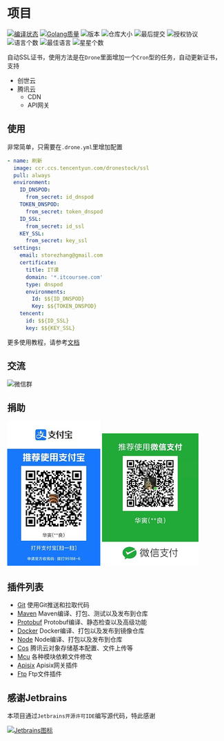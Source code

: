 # 项目
[![编译状态](https://github.ruijc.com:20443/api/badges/dronestock/ssl/status.svg)](https://github.ruijc.com:20443/dronestock/ssl)
[![Golang质量](https://goreportcard.com/badge/github.com/dronestock/ssl)](https://goreportcard.com/report/github.com/dronestock/ssl)
![版本](https://img.shields.io/github/go-mod/go-version/dronestock/ssl)
![仓库大小](https://img.shields.io/github/repo-size/dronestock/ssl)
![最后提交](https://img.shields.io/github/last-commit/dronestock/ssl)
![授权协议](https://img.shields.io/github/license/dronestock/ssl)
![语言个数](https://img.shields.io/github/languages/count/dronestock/ssl)
![最佳语言](https://img.shields.io/github/languages/top/dronestock/ssl)
![星星个数](https://img.shields.io/github/stars/dronestock/ssl?style=social)

自动SSL证书，使用方法是在`Drone`里面增加一个`Cron`型的任务，自动更新证书，支持
- 创世云
- 腾讯云
  - CDN
  - API网关

## 使用

非常简单，只需要在`.drone.yml`里增加配置

```yaml
- name: 刷新
  image: ccr.ccs.tencentyun.com/dronestock/ssl
  pull: always
  environment:
    ID_DNSPOD:
      from_secret: id_dnspod
    TOKEN_DNSPOD:
      from_secret: token_dnspod
    ID_SSL:
      from_secret: id_ssl
    KEY_SSL:
      from_secret: key_ssl
  settings:
    email: storezhang@gmail.com
    certificate:
      title: IT课
      domain: '*.itcoursee.com'
      type: dnspod
      environments:
        Id: $${ID_DNSPOD}
        Key: $${TOKEN_DNSPOD}
    tencent:
      id: $${ID_SSL}
      key: $${KEY_SSL}
```

更多使用教程，请参考[文档](https://www.dronestock.tech/plugin/stock/drone)

## 交流

![微信群](https://www.dronestock.tech/communication/wxwork.jpg)

## 捐助

![支持宝](https://github.com/storezhang/donate/raw/master/alipay-small.jpg)
![微信](https://github.com/storezhang/donate/raw/master/weipay-small.jpg)

## 插件列表

- [Git](https://www.dronestock.tech/plugin/stock/git) 使用Git推送和拉取代码
- [Maven](https://www.dronestock.tech/plugin/stock/maven) Maven编译、打包、测试以及发布到仓库
- [Protobuf](https://www.dronestock.tech/plugin/stock/protobuf) Protobuf编译、静态检查以及高级功能
- [Docker](https://www.dronestock.tech/plugin/stock/docker) Docker编译、打包以及发布到镜像仓库
- [Node](https://www.dronestock.tech/plugin/stock/node) Node编译、打包以及发布到仓库
- [Cos](https://www.dronestock.tech/plugin/stock/cos) 腾讯云对象存储基本配置、文件上传等
- [Mcu](https://www.dronestock.tech/plugin/stock/mcu) 各种模块依赖文件修改
- [Apisix](https://www.dronestock.tech/plugin/stock/apisix) Apisix网关插件
- [Ftp](https://www.dronestock.tech/plugin/stock/ftp) Ftp文件插件

## 感谢Jetbrains

本项目通过`Jetbrains开源许可IDE`编写源代码，特此感谢

[![Jetbrains图标](https://resources.jetbrains.com/storage/products/company/brand/logos/jb_beam.svg)](https://www.jetbrains.com/?from=dronestock/ssl)
